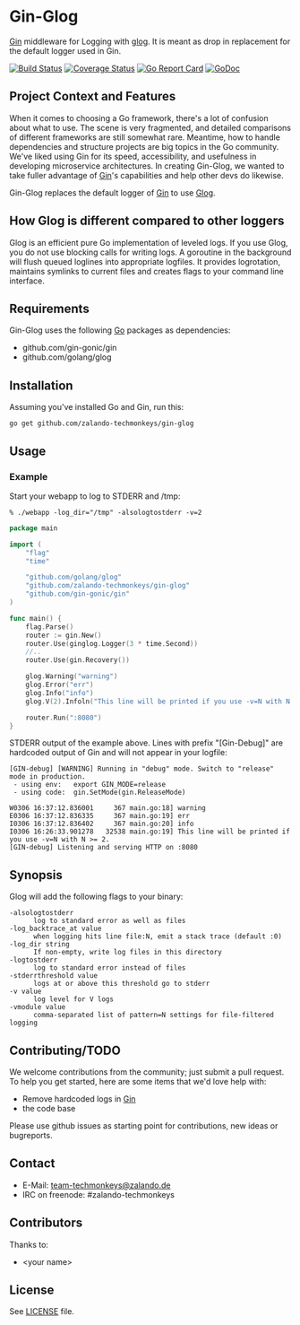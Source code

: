 # Gin-Glog

[Gin](https://github.com/gin-gonic/gin) middleware for Logging with
[glog](https://github.com/golang/glog). It is meant as drop in
replacement for the default logger used in Gin.

[![Build Status](https://travis-ci.org/zalando-techmonkeys/gin-glog.svg?branch=master)](https://travis-ci.org/zalando-techmonkeys/gin-glog)
[![Coverage Status](https://coveralls.io/repos/zalando-techmonkeys/gin-glog/badge.svg?branch=master&service=github)](https://coveralls.io/github/zalando-techmonkeys/gin-glog?branch=master)
[![Go Report Card](https://goreportcard.com/badge/zalando-techmonkeys/gin-glog)](https://goreportcard.com/report/zalando-techmonkeys/gin-glog)
[![GoDoc](https://godoc.org/github.com/zalando-techmonkeys/gin-glog?status.svg)](https://godoc.org/github.com/zalando-techmonkeys/gin-glog)

## Project Context and Features

When it comes to choosing a Go framework, there's a lot of confusion
about what to use. The scene is very fragmented, and detailed
comparisons of different frameworks are still somewhat rare. Meantime,
how to handle dependencies and structure projects are big topics in
the Go community. We've liked using Gin for its speed,
accessibility, and usefulness in developing microservice
architectures. In creating Gin-Glog, we wanted to take fuller
advantage of [Gin](https://github.com/gin-gonic/gin)'s capabilities
and help other devs do likewise.

Gin-Glog replaces the default logger of [Gin](https://github.com/gin-gonic/gin) to use
[Glog](https://github.com/golang/glog).

## How Glog is different compared to other loggers

Glog is an efficient pure Go implementation of leveled logs. If you
use Glog, you do not use blocking calls for writing logs. A goroutine
in the background will flush queued loglines into appropriate
logfiles. It provides logrotation, maintains symlinks to current files
and creates flags to your command line interface.

## Requirements

Gin-Glog uses the following [Go](https://golang.org/) packages as
dependencies:

- github.com/gin-gonic/gin
- github.com/golang/glog

## Installation

Assuming you've installed Go and Gin, run this:

    go get github.com/zalando-techmonkeys/gin-glog

## Usage
### Example

Start your webapp to log to STDERR and /tmp:

    % ./webapp -log_dir="/tmp" -alsologtostderr -v=2

```go
package main

import (
    "flag"
    "time"

    "github.com/golang/glog"
    "github.com/zalando-techmonkeys/gin-glog"
    "github.com/gin-gonic/gin"
)

func main() {
    flag.Parse()
    router := gin.New()
    router.Use(ginglog.Logger(3 * time.Second))
    //..
    router.Use(gin.Recovery())

    glog.Warning("warning")
    glog.Error("err")
    glog.Info("info")
    glog.V(2).Infoln("This line will be printed if you use -v=N with N >= 2.")

    router.Run(":8080")
}
```

STDERR output of the example above. Lines with prefix "[Gin-Debug]"
are hardcoded output of Gin and will not appear in your logfile:

    [GIN-debug] [WARNING] Running in "debug" mode. Switch to "release" mode in production.
     - using env:   export GIN_MODE=release
     - using code:  gin.SetMode(gin.ReleaseMode)

    W0306 16:37:12.836001     367 main.go:18] warning
    E0306 16:37:12.836335     367 main.go:19] err
    I0306 16:37:12.836402     367 main.go:20] info
    I0306 16:26:33.901278   32538 main.go:19] This line will be printed if you use -v=N with N >= 2.
    [GIN-debug] Listening and serving HTTP on :8080


## Synopsis

Glog will add the following flags to your binary:

    -alsologtostderr
          log to standard error as well as files
    -log_backtrace_at value
          when logging hits line file:N, emit a stack trace (default :0)
    -log_dir string
          If non-empty, write log files in this directory
    -logtostderr
          log to standard error instead of files
    -stderrthreshold value
          logs at or above this threshold go to stderr
    -v value
          log level for V logs
    -vmodule value
          comma-separated list of pattern=N settings for file-filtered logging


## Contributing/TODO

We welcome contributions from the community; just submit a pull
request. To help you get started, here are some items that we'd love
help with:

- Remove hardcoded logs in [Gin](https://github.com/gin-gonic/gin)
- the code base

Please use github issues as starting point for contributions, new
ideas or bugreports.

## Contact

* E-Mail: team-techmonkeys@zalando.de
* IRC on freenode: #zalando-techmonkeys

## Contributors

Thanks to:

- &lt;your name&gt;

## License

See [LICENSE](LICENSE) file.
